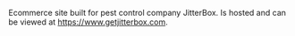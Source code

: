 Ecommerce site built for pest control company JitterBox.  Is hosted and can be viewed at https://www.getjitterbox.com.
